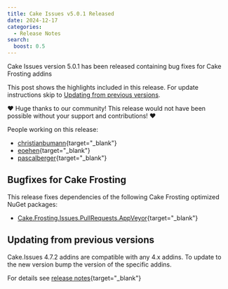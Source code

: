 ```yaml
---
title: Cake Issues v5.0.1 Released
date: 2024-12-17
categories:
  - Release Notes
search:
  boost: 0.5
---
```


Cake Issues version 5.0.1 has been released containing bug fixes for Cake Frosting addins

<!-- more -->

This post shows the highlights included in this release.
For update instructions skip to [Updating from previous versions](#updating-from-previous-versions).

❤ Huge thanks to our community! This release would not have been possible without your support and contributions! ❤

People working on this release:

* [christianbumann](https://github.com/christianbumann){target="_blank"}
* [eoehen](https://github.com/eoehen){target="_blank"}
* [pascalberger](https://github.com/pascalberger){target="_blank"}

## Bugfixes for Cake Frosting

This release fixes dependencies of the following Cake Frosting optimized NuGet packages:

* [Cake.Frosting.Issues.PullRequests.AppVeyor]{target="_blank"}

## Updating from previous versions

Cake.Issues 4.7.2 addins are compatible with any 4.x addins.
To update to the new version bump the version of the specific addins.

For details see [release notes](https://github.com/cake-contrib/Cake.Issues/releases/tag/4.7.2){target="_blank"}

[Cake.Frosting.Issues.PullRequests.AppVeyor]: https://www.nuget.org/packages/Cake.Frosting.Issues.PullRequests.AppVeyor/5.0.1#dependencies-body-tab
